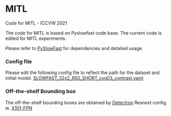 # MITL
Code for MITL - ICCVW 2021

The code for MITL is based on Pyslowfast code base. The current code is edited for MITL experiments. 

Please refer to [PySlowFast](https://github.com/facebookresearch/SlowFast) for dependencies and detailed usage.

### Config file
Please edit the following config file to reflect the path for the dataset and initial model. 
[SLOWFAST_32x2_R50_SHORT_cvg03_contrast.yaml](https://github.com/sovan-biswas/MITL/blob/master/configs/AVA/SLOWFAST_32x2_R50_SHORT_cvg03_contrast.yaml)

### Off-the-shelf Bounding box
The off-the-shelf bounding boxes are obtained by [Detectron](https://github.com/facebookresearch/detectron2) Resnext config ie. [X101-FPN	](https://github.com/facebookresearch/detectron2/blob/main/configs/COCO-Detection/faster_rcnn_X_101_32x8d_FPN_3x.yaml)
